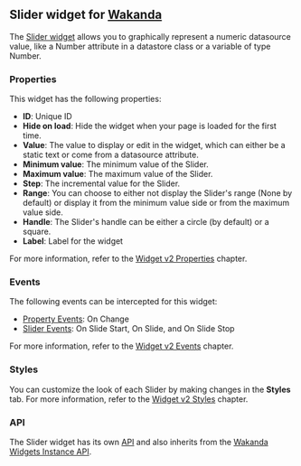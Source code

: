 ## Slider widget for [Wakanda](http://www.wakanda.org)The [Slider widget](http://doc.wakanda.org/WakandaStudio0/help/Title/en/page4660.html "Slider widget") allows you to graphically represent a numeric datasource value, like a Number attribute in a datastore class or a variable of type Number.### PropertiesThis widget has the following properties:* __ID__: Unique ID* __Hide on load__: Hide the widget when your page is loaded for the first time. * __Value__:  The value to display or edit in the widget, which can either be a static text or come from a datasource attribute. * __Minimum value__: The minimum value of the Slider. * __Maximum value__: The maximum value of the Slider. * __Step__: The incremental value for the Slider.* __Range__: You can choose to either not display the Slider's range (None by default) or display it from the minimum value side or from the maximum value side.* __Handle__: The Slider's handle can be either a circle (by default) or a square.* __Label__: Label for the widgetFor more information, refer to the [Widget v2 Properties](http://doc.wakanda.org/WakandaStudio0/help/Title/en/page4608.html "Widget v2 Properties") chapter.### EventsThe following events can be intercepted for this widget:* [Property Events](http://doc.wakanda.org/WakandaStudio/help/Title/en/page4609.html#1085182): On Change* [Slider Events](http://doc.wakanda.org/WakandaStudio/help/Title/en/page4609.html#1092241): On Slide Start, On Slide, and On Slide StopFor more information, refer to the [Widget v2 Events](http://doc.wakanda.org/WakandaStudio/help/Title/en/page4609.html "Widget v2 Events") chapter.### StylesYou can customize the look of each Slider by making changes in the __Styles__ tab. For more information, refer to the [Widget v2 Styles](http://doc.wakanda.org/WakandaStudio0/help/Title/en/page4611.html "Widget v2 Styles") chapter.### APIThe Slider widget has its own [API](http://doc.wakanda.org/WakandaStudio/help/Title/en/page4661.html "Slider v2 API") and also inherits from the [Wakanda Widgets Instance API](http://doc.wakanda.org/WakandaStudio/help/Title/en/page4066.html "Wakanda Widgets Instance API").